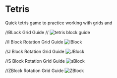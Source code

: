 # Tetris

Quick tetris game to practice working with grids and

//BLock Grid Guide
//
![tetris block guide](https://user-images.githubusercontent.com/72698786/202856662-4f0381b3-e08a-432f-a190-b88767178e8b.png)


//I Block Rotation Grid Guide
![IBlock](https://user-images.githubusercontent.com/72698786/202858342-4f06df95-b686-4bf9-a97e-d39984d1bc64.png)


//J Block Rotation Grid Guide
![JBlock](https://user-images.githubusercontent.com/72698786/202860169-c631c7a6-5530-4574-98f6-a05cc42ad261.png)


//S Block Rotation Grid Guide
![sBlock](https://user-images.githubusercontent.com/72698786/202860663-70af476b-930d-408e-8db3-1844ef4943ec.png)


//ZBlock Rotation Grid Guide
![ZBlock](https://user-images.githubusercontent.com/72698786/202860871-ce3deee1-26ad-439c-b7e0-5ba7dee3f37b.png)


